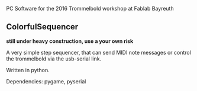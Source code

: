 PC Software for the 2016 Trommelbold workshop at Fablab Bayreuth

ColorfulSequencer
-----------------
**still under heavy construction, use a your own risk**

A very simple step sequencer, that can send MIDI note messages
or control the trommelbold via the usb-serial link.

Written in python.

Dependencies: pygame, pyserial
